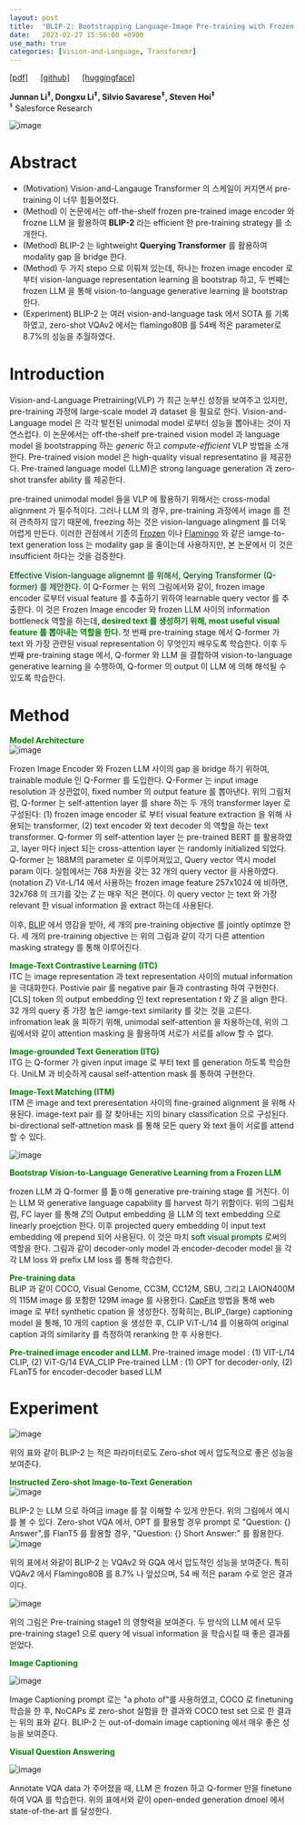 ```yaml
---
layout: post
title:  "BLIP-2: Bootstrapping Language-Image Pre-training with Frozen image Encoders and Large Language Models"
date:   2023-02-27 15:56:00 +0900
use_math: true
categories: [Vision-and-Language, Transforemr]
---
```

[[pdf]](https://arxiv.org/pdf/2301.12597.pdf) &emsp;
[[github]](https://github.com/salesforce/LAVIS/tree/main/projects/blip2) &emsp;
[[huggingface]](https://huggingface.co/spaces/Salesforce/BLIP2)

**Junnan Li<sup>‡</sup>, Dongxu Li<sup>‡</sup>, Silvio Savarese<sup>‡</sup>, Steven Hoi<sup>‡</sup>**
<br><sup>‡</sup> Salesforce Research  &emsp;

![image](https://user-images.githubusercontent.com/42200027/221531078-bd8624b7-a4dc-4eaa-9856-4e6b3fcb13cb.png)

# Abstract
- (Motivation) Vision-and-Langauge Transformer 의 스케일이 커지면서 pre-training 이 너무 힘들어졌다.
- (Method) 이 논문에서는 off-the-shelf frozen pre-trained image encoder 와 frozne LLM 을 활용하여 **BLIP-2** 라는 efficient 한 pre-training strategy 를 소개한다.
- (Method) BLIP-2 는 lightweight **Querying Transformer** 를 활용하여 modality gap 을 bridge 한다.
- (Method) 두 가지 stepo 으로 이뤄져 있는데, 하나는 frozen image encoder 로 부터 vision-language representation learning 을 bootstrap 하고, 두 번쨰는 frozen LLM 을 통해 vision-to-language generative learning 을 bootstrap 한다.
- (Experiment) BLIP-2 는 여러 vision-and-language task 에서 SOTA 를 기록하였고, zero-shot VQAv2 에서는 flamingo80B 를 54배 적은 parameter로 8.7%의 성능을 추월하였다.

# Introduction
Vision-and-Language Pretraining(VLP) 가 최근 눈부신 성장을 보여주고 있지만, pre-training 과정에 large-scale model 과 dataset 을 필요로 한다.
Vision-and-Language model 은 각각 발전된 unimodal model 로부터 성능을 뽑아내는 것이 자연스럽다.
이 논문에서는 off-the-shelf pre-trained vision model 과 language model 을 bootstrapping 하는 *generic* 하고 *compute-efficient* VLP 방법을 소개한다.
Pre-trained vision model 은 high-quality visual representatino 을 제공한다.
Pre-trained language model (LLM)은 strong language generation 과 zero-shot transfer ability 를 제공한다.

pre-trained unimodal model 들을 VLP 에 활용하기 위해서는 cross-modal alignment 가 필수적이다.
그러나 LLM 의 경우, pre-training 과정에서 image 를 전혀 관측하지 않기 때문에, freezing 하는 것은 vision-language alingment 를 더욱 어렵게 만든다.
이러한 관점에서 기존의 [Frozen](https://arxiv.org/abs/2106.13884) 이나 [Flamingo](https://arxiv.org/pdf/2205.14204.pdf) 와 같은 iamge-to-text generation loss 는 modality gap 을 줄이는데 사용하지만, 본 논문에서 이 것은 insufficient 하다는 것을 검증한다.

<span style='background-color: #dcffe4'> Effective Vision-language alignemnt 를 위해서, Qerying Transformer (Q-former) 를 제안한다. </span>
이 Q-Former 는 위의 그림에서와 같이, frozen image encoder 로부터 visual feature 를 추출하기 위하여 learnable query vector 를 추출한다. 
이 것은 Frozen Image encoder 와 frozen LLM 사이의 information bottleneck 역할을 하는데,<span style='color:green;font-weight:bold'> desired text 를 생성하기 위해, most useful visual feature 를 뽑아내는 역할을 한다.
 </span>
 첫 번째 pre-training stage 에서 Q-former 가 text 와 가장 관련된 visual representation 이 무엇인지 배우도록 학습한다.
 이후 두 번째 pre-training stage 에서, Q-former 와 LLM 을 결합하여 vision-to-language generative learning 을 수행하여, Q-former 의 output 이 LLM 에 의해 해석될 수 있도록 학습한다.
 
# Method
<span style='color:green;font-weight:bold'> Model Architecture </span>
<br>
![image](https://user-images.githubusercontent.com/42200027/221538312-0f265de9-1f34-4840-95c7-5c61357e811d.png)

Frozen Image Encoder 와 Frozen LLM 사이의 gap 을 bridge 하기 위하여, trainable module 인 Q-Former 를 도입한다.
Q-Former 는 input image resolution 과 상관없이, fixed number 의 output feature 를 뽑아낸다.
위의 그림처럼, Q-former 는 self-attention layer 를 share 하는 두 개의 transformer layer 로 구성된다: (1) frozen image encoder 로 부터 visual feature extraction 을 위해 사용되는 transformer, (2) text encoder 와 text decoder 의 역할을 하는 text transformer.
Q-former 의 self-attention layer 는 pre-trained BERT 를 활용하였고, layer 마다 inject 되는 cross-attention layer 는 randomly initialized 되었다.
Q-former 는 188M의 parameter 로 이루어져있고, Query vector 역시 model param 이다.
실험에서는 768 차원을 갖는 32 개의 query vector 을 사용하였다. (notation *Z*)
Vit-L/14 에서 사용하는 frozen image feature 257x1024 에 비하면, 32x768 의 크기를 갖는 *Z* 는 매우 적은 편이다.
이 query vector 는 text 와 가장 relevant 한 visual information 을 extract 하는데 사용된다.

이후, [BLIP](https://arxiv.org/abs/2201.12086) 에서 영감을 받아, 세 개의 pre-training objective 를 jointly optimze 한다.
세 개의 pre-training objective 는 위의 그림과 같이 각기 다른 attention masking strategy 를 통해 이루어진다.

<span style='color:green;font-weight:bold'> Image-Text Contrastive Learning (ITC) </span>
<br>
ITC 는 image representation 과 text representation 사이의 mutual information 을 극대화한다.
Postivie pair 를 negative pair 들과 contrasting 하여 구현한다.
[CLS] token 의 output embedding 인 text representation *t* 와 *Z* 을 align 한다.
32 개의 query 중 가장 높은 iamge-text similarity 를 갖는 것을 고른다.
infromation leak 을 피하기 위해, unimodal self-attention 을 차용하는데, 위의 그림에서와 같이 attention masking 을 활용하여 서로가 서로를 allow 할 수 없다.


<span style='color:green;font-weight:bold'> Image-grounded Text Generation (ITG) </span>
<br>
ITG 는 Q-former 가 given input image 로 부터 text 를 generation 하도록 학습한다.
UniLM 과 비슷하게 causal self-attention mask 를 통하여 구현한다.

<span style='color:green;font-weight:bold'> Image-Text Matching (ITM) </span>
<br>
ITM 은 image and text preresentation 사이의 fine-grained alignment 을 위해 사용된다.
image-text pair 를 잘 찾아내는 지의 binary classification 으로 구성된다.
bi-directional self-attnetion mask 를 통해 모든 query 와 text 들이 서로를 attend 할 수 있다.


![image](https://user-images.githubusercontent.com/42200027/221542885-d2f0bcd5-df4e-4ac2-b005-7b58b931a75b.png)

<span style='color:green;font-weight:bold'> Bootstrap Vision-to-Language Generative Learning from a Frozen LLM </span>
<br>

frozen LLM 과 Q-former 를 톹ㅇ해 generative pre-training stage 를 거친다.
이는 LLM 와 generative language capability 를 harvest 하기 위함이다.
위의 그림처럼, FC layer 를 통해 *Z*의 Output embedding 을 LLM 의 text embedding 으로 linearly proejction 한다.
이후 projected query embedding 이 input text embedding 에 prepend 되어 사용된다.
이 것은 마치 <span style='background-color: #dcffe4'> soft visual prompts </span> 로써의 역할을 한다.
그림과 같이 decoder-only model 과 encoder-decoder model 을 각각 LM loss 와 prefix LM loss 를 통해 학습한다.

<span style='color:green;font-weight:bold'> Pre-training data </span>
<br>
BLIP 과 같이 COCO, Visual Genome, CC3M, CC12M, SBU, 그리고 LAION400M 의 115M image 를 포함한 129M image 를 사용한다.
[CapFilt](https://arxiv.org/abs/2201.12086) 방법을 통해 web image 로 부터 synthetic cpation 을 생성한다.
정확히는, BLIP_{large} captioning model 을 통해, 10 개의 caption 을 생성한 후, CLIP ViT-L/14 를 이용하여 original caption 과의 similarity 를 측정하여 reranking 한 후 사용한다. 

<span style='color:green;font-weight:bold'> Pre-trained image encoder and LLM. </span>
Pre-trained image model : (1) VIT-L/14 CLIP, (2) ViT-G/14 EVA_CLIP
Pre-trained LLM : (1) OPT for decoder-only, (2) FLanT5 for encoder-decoder based LLM

# Experiment

![image](https://user-images.githubusercontent.com/42200027/221545672-d1e3e584-0720-43db-b12b-c022dbf5bdd5.png)

위의 표와 같이 BLIP-2 는 적은 파라미터로도 Zero-shot 에서 압도적으로 좋은 성능을 보여준다.

<span style='color:green;font-weight:bold'> Instructed Zero-shot Image-to-Text Generation </span>
<br>
![image](https://user-images.githubusercontent.com/42200027/221545064-88a8ce3d-3e32-45bf-a58f-96f680e4b8d6.png)

BLIP-2 는 LLM 으로 하여금 image 를 잘 이해할 수 있게 만든다.
위의 그림에서 예시를 볼 수 있다.
Zero-shot VQA 에서, OPT 를 활용할 경우 prompt 로 "Question: {} Answer",를 FlanT5 를 활용할 경우, "Question: {} Short Answer:" 를 활용한다.
![image](https://user-images.githubusercontent.com/42200027/221546686-70356c63-191c-4b8b-bda8-eb50dd915841.png)

위의 표에서 와같이 BLIP-2 는 VQAv2 와 GQA 에서 압도적인 성능을 보여준다.
특히 VQAv2 에서 Flamingo80B 를 8.7% 나 앞섰으며, 54 배 적은 param 수로 얻은 결과이다.

![image](https://user-images.githubusercontent.com/42200027/221547193-d1ab3be4-b3c3-47b3-b733-db534cfc41a4.png)

위의 그림은 Pre-training stage1 의 영향력을 보여준다. 두 방식의 LLM 에서 모두 pre-training stage1 으로 query 에 visual information 을 학습시킬 때 좋은 결과를 얻었다.

<span style='color:green;font-weight:bold'> Image Captioning </span>
<br>

![image](https://user-images.githubusercontent.com/42200027/221547369-7cbdab67-802e-47ca-afe3-66463ab2a110.png)

Image Captioning prompt 로는 "a photo of"를 사용하였고, COCO 로 finetuning 학습을 한 후, NoCAPs 로 zero-shot 실험을 한 결과와 COCO test set 으로 한 결과는 위의 표와 같다.
BLIP-2 는 out-of-domain image captioning 에서 매우 좋은 성능을 보여준다.

<span style='color:green;font-weight:bold'> Visual Question Answering </span>
<br>

![image](https://user-images.githubusercontent.com/42200027/221547772-806e2377-812e-4f98-8c1e-fea34cf07b74.png)

Annotate VQA data 가 주어졌을 때, LLM 은 frozen 하고 Q-former 만을 finetune 하여 VQA 를 학습한다.
위의 표에서와 같이 open-ended generation dmoel 에서 state-of-the-art 를 달성한다.
